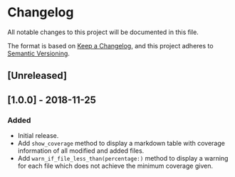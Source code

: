 # Changelog
All notable changes to this project will be documented in this file.

The format is based on [Keep a Changelog](https://keepachangelog.com/en/1.0.0/),
and this project adheres to [Semantic Versioning](https://semver.org/spec/v2.0.0.html).

## [Unreleased]

## [1.0.0] - 2018-11-25
### Added
- Initial release.
- Add `show_coverage` method to display a markdown table with coverage information of all modified and added files.
- Add `warn_if_file_less_than(percentage:)` method to display a warning for each file which does not achieve the minimum coverage given.
